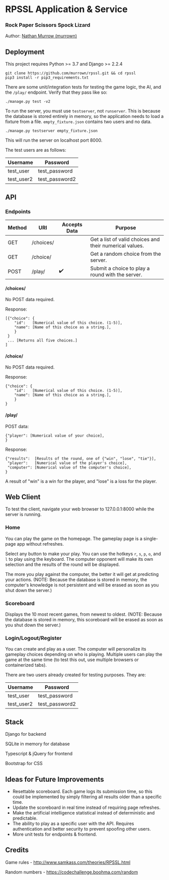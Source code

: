 # RPSSL Application & Service
### Rock Paper Scissors Spock Lizard
Author: [Nathan Murrow (murrown)](https://www.linkedin.com/in/nathan-murrow)

## Deployment
This project requires Python >= 3.7 and Django >= 2.2.4
```
git clone https://github.com/murrown/rpssl.git && cd rpssl
pip3 install -r pip3_requirements.txt
```
There are some unit/integration tests for testing the game logic, the AI, and the `/play/` endpoint. Verify that they pass like so:
```
./manage.py test -v2
```
To run the server, you must use `testserver`, not `runserver`. This is because the database is stored entirely in memory, so the application needs to load a fixture from a file. `empty_fixture.json` contains two users and no data.
```
./manage.py testserver empty_fixture.json
```
This will run the server on localhost port 8000.

The test users are as follows:

Username | Password 
-------- | --------
test_user | test_password
test_user2 | test_password2

## API
### Endpoints
Method | URI | Accepts Data | Purpose
------ | --- | ------------ | -------
GET | /choices/ | | Get a list of valid choices and their numerical values.
GET | /choice/ | | Get a random choice from the server.
POST | /play/ | :heavy_check_mark: | Submit a choice to play a round with the server.

#### /choices/
No POST data required.

Response:
```
[{"choice": {
    "id":   [Numerical value of this choice. (1-5)],
    "name": [Name of this choice as a string.],
    }
 }
 ... [Returns all five choices.]
]
```
#### /choice/
No POST data required.

Response:
```
{"choice": {
    "id":   [Numerical value of this choice. (1-5)],
    "name": [Name of this choice as a string.],
    }
}
```
#### /play/
POST data:
```
{"player": [Numerical value of your choice],
}
```

Response:
``` 
{"results":  [Results of the round, one of {"win", "lose", "tie"}],
 "player":   [Numerical value of the player's choice],
 "computer": [Numerical value of the computer's choice],
}
```

A result of "win" is a win for the player, and "lose" is a loss for the player.

## Web Client
To test the client, navigate your web browser to 127.0.0.1:8000 while the server is running.

### Home
You can play the game on the homepage. The gameplay page is a single-page app without refreshes.

Select any button to make your play. You can use the hotkeys `r`, `s`, `p`, `o`, and `l` to play using the keyboard. The computer opponent will make its own selection and the results of the round will be displayed.

The more you play against the computer, the better it will get at predicting your actions. (NOTE: Because the database is stored in memory, the computer's knowledge is not persistent and will be erased as soon as you shut down the server.)

### Scoreboard
Displays the 10 most recent games, from newest to oldest. (NOTE: Because the database is stored in memory, this scoreboard will be erased as soon as you shut down the server.)

### Login/Logout/Register
You can create and play as a user. The computer will personalize its gameplay choices depending on who is playing. Multiple users can play the game at the same time (to test this out, use multiple browsers or containerized tabs).

There are two users already created for testing purposes. They are:

Username | Password 
-------- | --------
test_user | test_password
test_user2 | test_password2

## Stack
Django for backend

SQLite in memory for database

Typescript & jQuery for frontend

Bootstrap for CSS

## Ideas for Future Improvements
- Resettable scoreboard. Each game logs its submission time, so this could be implemented by simply filtering all results older than a specific time.
- Update the scoreboard in real time instead of requiring page refreshes.
- Make the artificial intelligence statistical instead of deterministic and predictable.
- The ability to play as a specific user with the API. Requires authentication and better security to prevent spoofing other users.
- More unit tests for endpoints & frontend.

## Credits
Game rules - http://www.samkass.com/theories/RPSSL.html

Random numbers - https://codechallenge.boohma.com/random
